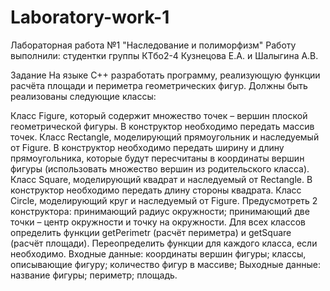 # Laboratory-work-1
Лабораторная работа №1
"Наследование и полиморфизм"
Работу выполнили: студентки группы КТбо2-4 Кузнецова Е.А. и Шалыгина А.В.

Задание
На языке С++ разработать программу, реализующую функции расчёта площади и периметра геометрических фигур. Должны быть реализованы следующие классы:

Класс Figure, который содержит множество точек – вершин плоской геометрической фигуры. В конструктор необходимо передать массив точек.
Класс Rectangle, моделирующий прямоугольник и наследуемый от Figure. В конструктор необходимо передать ширину и длину прямоугольника, которые будут пересчитаны в координаты вершин фигуры (использовать множество вершин из родительского класса).
Класс Square, моделирующий квадрат и наследуемый от Rectangle. В конструктор необходимо передать длину стороны квадрата.
Класс Circle, моделирующий круг и наследуемый от Figure. Предусмотреть 2 конструктора:
принимающий радиус окружности;
принимающий две точки – центр окружности и точку на окружности. Для всех классов определить функции getPerimetr (расчёт периметра) и getSquare (расчёт площади). Переопределить функции для каждого класса, если необходимо.
Входные данные:
координаты вершин фигуры;
классы, описывающие фигуру;
количество фигур в массиве;
Выходные данные:
название фигуры;
периметр;
площадь.
